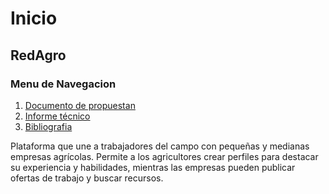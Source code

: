 # Inicio

## RedAgro

### Menu de Navegacion
1. [Documento de propuestan](propuesta.md)
2. [Informe técnico](tecnico.md)
3. [Bibliografia](bibliografica.md)

Plataforma que une a trabajadores del campo con pequeñas y medianas empresas agrícolas. Permite a los agricultores crear perfiles para destacar su experiencia y habilidades, mientras las empresas pueden publicar ofertas de trabajo y buscar recursos.
